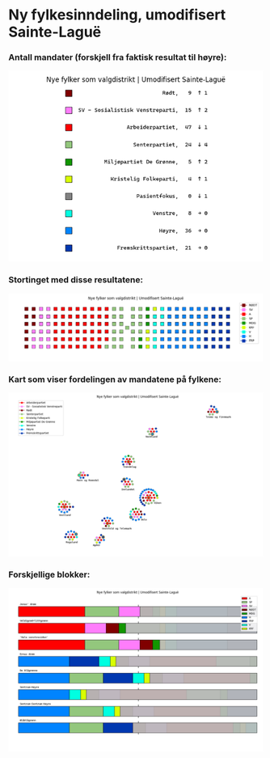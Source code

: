 # Ny fylkesinndeling, umodifisert Sainte-Laguë

### Antall mandater (forskjell fra faktisk resultat til høyre):
![Antall seter](seter.png)
### Stortinget med disse resultatene:  
![Stortinget](tinget.png)
### Kart som viser fordelingen av mandatene på fylkene:  
![Kart](kart.png)
### Forskjellige blokker:  
![Blokker](blokker.png)